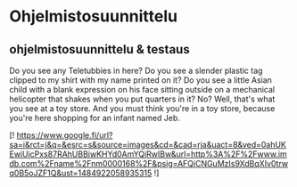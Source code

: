 # Ohjelmistosuunnittelu
## ohjelmistosuunnittelu  &amp; testaus


<!-- start slipsum code -->

Do you see any Teletubbies in here? Do you see a slender plastic tag clipped to my shirt with my name printed on it? Do you see a little Asian child with a blank expression on his face sitting outside on a mechanical helicopter that shakes when you put quarters in it? No? Well, that's what you see at a toy store. And you must think you're in a toy store, because you're here shopping for an infant named Jeb.

<!-- end slipsum code -->

[! https://www.google.fi/url?sa=i&rct=j&q=&esrc=s&source=images&cd=&cad=rja&uact=8&ved=0ahUKEwiUicPxs87RAhUBBiwKHYd0AmYQjRwIBw&url=http%3A%2F%2Fwww.imdb.com%2Fname%2Fnm0000168%2F&psig=AFQjCNGuMzIs9XdBqXIv0trwq0B5oJZF1Q&ust=1484922058935315 !]
